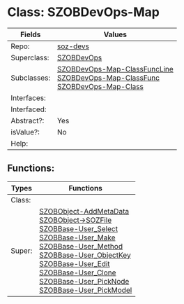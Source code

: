
# Class:	SZOBDevOps-Map

| Fields | Values |
| --------- | --------- |
| Repo: | [soz-devs](/repos/soz-devs.html) |
| Superclass: | [SZOBDevOps](SZOBDevOps.html) |
| Subclasses: | [SZOBDevOps-Map-ClassFuncLine](SZOBDevOps-Map-ClassFuncLine.html) <br> [SZOBDevOps-Map-ClassFunc](SZOBDevOps-Map-ClassFunc.html) <br> [SZOBDevOps-Map-Class](SZOBDevOps-Map-Class.html) |
| Interfaces: |  |
| Interfaced: |  |
| Abstract?: | Yes |
| isValue?: | No |
| Help: |  |


## Functions:

| Types | Functions |
| --------- | --------- |
| Class: |  |
| Super: | [SZOBObject-AddMetaData](SZOBObject.html) <br> [SZOBObject->SOZFile](SZOBObject.html) <br> [SZOBBase-User_Select](SZOBBase.html) <br> [SZOBBase-User_Make](SZOBBase.html) <br> [SZOBBase-User_Method](SZOBBase.html) <br> [SZOBBase-User_ObjectKey](SZOBBase.html) <br> [SZOBBase-User_Edit](SZOBBase.html) <br> [SZOBBase-User_Clone](SZOBBase.html) <br> [SZOBBase-User_PickNode](SZOBBase.html) <br> [SZOBBase-User_PickModel](SZOBBase.html) |


